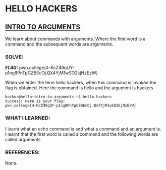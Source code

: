 # **HELLO HACKERS**
## **<ins>INTRO TO ARGUMENTS</ins>**
We learn about commands with arguments. Where the first word is a command and the subsequent words are arguments. 
### SOLVE: 
***FLAG:*** pwn.college{4-KcZ49qUY-p1ng8PnTpCZBEcOj.QX4YjM1wSO2kjNzEzW}

When we enter the term hello hackers, when this command is invoked the flag is obtained. Here the command is hello and the argument is hackers
```
hacker@hello~intro-to-arguments:~$ hello hackers
Success! Here is your flag:
pwn.college{4-KcZ49qUY-p1ng8PnTpCZBEcOj.QX4YjM1wSO2kjNzEzW}
```
### WHAT I LEARNED:
I learnt what an echo command is and what a command and an argument is. I learnt that the first word is called a command and the following words are called arguments.
### REFERENCES:
None.
